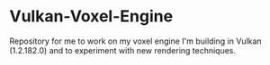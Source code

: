 # Vulkan-Voxel-Engine
Repository for me to work on my voxel engine I'm building in Vulkan (1.2.182.0) and to experiment with new rendering techniques.
